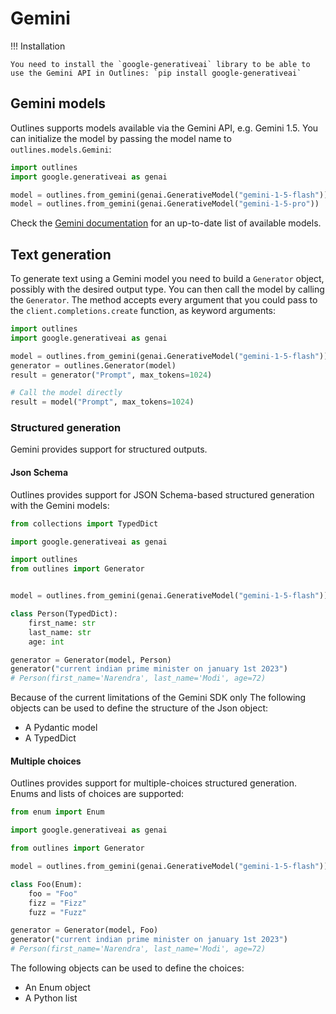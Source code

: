 # Gemini

!!! Installation

    You need to install the `google-generativeai` library to be able to use the Gemini API in Outlines: `pip install google-generativeai`


## Gemini models

Outlines supports models available via the Gemini API, e.g. Gemini 1.5. You can initialize the model by passing the model name to `outlines.models.Gemini`:

```python
import outlines
import google.generativeai as genai

model = outlines.from_gemini(genai.GenerativeModel("gemini-1-5-flash"))
model = outlines.from_gemini(genai.GenerativeModel("gemini-1-5-pro"))
```

Check the [Gemini documentation](https://ai.google.dev/gemini-api/docs/models/gemini) for an up-to-date list of available models.

## Text generation

To generate text using a Gemini model you need to build a `Generator` object, possibly with the desired output type. You can then call the model by calling the `Generator`. The method accepts every argument that you could pass to the `client.completions.create` function, as keyword arguments:

```python
import outlines
import google.generativeai as genai

model = outlines.from_gemini(genai.GenerativeModel("gemini-1-5-flash"))
generator = outlines.Generator(model)
result = generator("Prompt", max_tokens=1024)

# Call the model directly
result = model("Prompt", max_tokens=1024)
```

### Structured generation

Gemini provides support for structured outputs.

#### Json Schema

Outlines provides support for JSON Schema-based structured generation with the Gemini models:

```python
from collections import TypedDict

import google.generativeai as genai

import outlines
from outlines import Generator


model = outlines.from_gemini(genai.GenerativeModel("gemini-1-5-flash"))

class Person(TypedDict):
    first_name: str
    last_name: str
    age: int

generator = Generator(model, Person)
generator("current indian prime minister on january 1st 2023")
# Person(first_name='Narendra', last_name='Modi', age=72)
```

Because of the current limitations of the Gemini SDK only The following objects can be used to define the structure of the Json object:
- A Pydantic model
- A TypedDict

#### Multiple choices

Outlines provides support for multiple-choices structured generation. Enums and lists of choices are supported:

```python
from enum import Enum

import google.generativeai as genai

from outlines import Generator

model = outlines.from_gemini(genai.GenerativeModel("gemini-1-5-flash"))

class Foo(Enum):
    foo = "Foo"
    fizz = "Fizz"
    fuzz = "Fuzz"

generator = Generator(model, Foo)
generator("current indian prime minister on january 1st 2023")
# Person(first_name='Narendra', last_name='Modi', age=72)
```

The following objects can be used to define the choices:
- An Enum object
- A Python list

